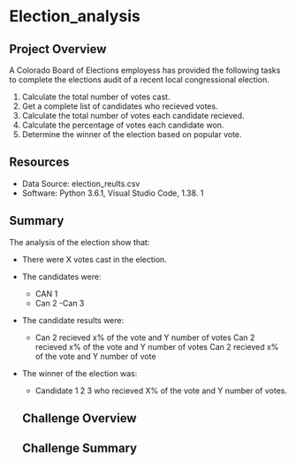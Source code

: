 # Election_analysis

## Project Overview
A Colorado Board of Elections employess has provided the following tasks to complete the elections audit of a recent local congressional election. 

1. Calculate the total number of votes cast. 
2. Get a complete list of candidates who recieved votes. 
3. Calculate the total number of votes each candidate recieved.
4. Calculate the percentage of votes each candidate won. 
5. Determine the winner of the election based on popular vote. 

## Resources
- Data Source: election_reults.csv
- Software: Python 3.6.1, Visual Studio Code, 1.38. 1

## Summary
The analysis of the election show that:
- There were X votes cast in the election.
- The candidates were:
    - CAN 1
     - Can 2
    -Can 3
- The candidate results were:
    - Can 2 recieved x% of the vote and Y number of votes
    Can 2 recieved x% of the vote and Y number of votes
    Can 2 recieved x% of the vote and Y number of vote
- The winner of the election was:
  - Candidate 1 2 3 who recieved X% of the vote and Y number of votes. 
  
  ## Challenge Overview
  
  ## Challenge Summary
